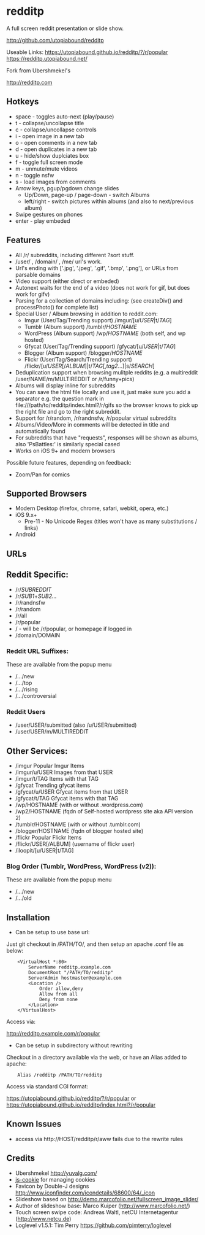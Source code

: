 redditp
=======

A full screen reddit presentation or slide show.

http://github.com/utopiabound/redditp

Useable Links:
https://utopiabound.github.io/redditp/?/r/popular
https://redditp.utopiabound.net/

Fork from Ubershmekel's

http://redditp.com

Hotkeys
-------

* space - toggles auto-next (play/pause)
* t - collapse/uncollapse title
* c - collapse/uncollapse controls
* i - open image in a new tab
* o - open comments in a new tab
* d - open duplicates in a new tab
* u - hide/show duplciates box
* f - toggle full screen mode
* m - unmute/mute videos
* n - toggle nsfw
* s - load images from comments
* Arrow keys, pgup/pgdown change slides
    * Up/Down, page-up / page-down - switch Albums
    * left/right - switch pictures within albums (and also to next/previous album)
* Swipe gestures on phones
* enter - play embeded

Features
--------

* All /r/ subreddits, including different ?sort stuff.
* /user/ , /domain/ , /me/ url's work.
* Url's ending with ['.jpg', '.jpeg', '.gif', '.bmp', '.png'], or URLs from parsable domains
* Video support (either direct or embeded)
* Autonext waits for the end of a video (does not work for gif, but does work for gifv)
* Parsing for a collection of domains including: (see createDiv() and processPhoto() for complete list)
* Special User / Album browsing in addition to reddit.com:
	* Imgur		(User/Tag/Trending support)  /imgur/[u/*USER*|t/*TAG*]
	* Tumblr	(Album support) /tumblr/*HOSTNAME*
	* WordPress	(Album support) /wp/*HOSTNAME* (both self, and wp hosted)
	* Gfycat	(User/Tag/Trending support) /gfycat/[u/*USER*|t/*TAG*]
	* Blogger	(Album support) /blogger/*HOSTNAME*
	* Flickr	(User/Tag/Search/Trending support) /flickr/[u/*USER*[/*ALBUM*]|t/*TAG*[,*tag2*...]|s/*SEARCH*]
* Deduplication support when browsing mulitple reddits (e.g. a multireddit /user/NAME/m/MULTIREDDIT or /r/funny+pics)
* Albums will display inline for subreddits
* You can save the html file locally and use it, just make sure you add a separator e.g. the question mark in file:///path/to/redditp/index.html?/r/gifs so the browser knows to pick up the right file and go to the right subreddit.
* Support for /r/random, /r/randnsfw, /r/popular virtual subreddits
* Albums/Video/More in comments will be detected in title and automatically found
* For subreddits that have "requests", responses will be shown as albums, also 'PsBattles:' is similarly special cased
* Works on iOS 9+ and modern browsers

Possible future features, depending on feedback:
* Zoom/Pan for comics

Supported Browsers
------------------
* Modern Desktop (firefox, chrome, safari, webkit, opera, etc.)
* iOS 9.x+
   * Pre-11 - No Unicode Regex (titles won't have as many substitutions / links)
* Android

URLs
----

## Reddit Specific:
* /r/*SUBREDDIT*
* /r/*SUB1*+*SUB2...*
* /r/randnsfw
* /r/random
* /r/all
* /r/popular
* /  - will be /r/popular, or homepage if logged in
* /domain/DOMAIN

### Reddit URL Suffixes:
These are available from the popup menu
* /.../new
* /.../top
* /.../rising
* /.../controversial

### Reddit Users
* /user/USER/submitted (also /u/USER/submitted)
* /user/USER/m/MULTIREDDIT

## Other Services:
* /imgur			Popular Imgur Items
* /imgur/u/USER		Images from that USER
* /imgur/t/TAG		Items with that TAG
* /gfycat			Trending gfycat items
* /gfycat/u/USER	Gfycat items from that USER
* /gfycat/t/TAG		Gfycat items with that TAG
* /wp/HOSTNAME		(with or without .wordpress.com)
* /wp2/HOSTNAME		(fqdn of Self-hosted wordpress site aka API version 2)
* /tumblr/HOSTNAME	(with or without .tumblr.com)
* /blogger/HOSTNAME	(fqdn of blogger hosted site)
* /flickr			Popular Flickr Items
* /flickr/USER[/ALBUM] (username of flickr user)
* /iloopit/[u/USER|t/TAG]

### Blog Order (Tumblr, WordPress, WordPress (v2)):
These are available from the popup menu
* /.../new
* /.../old


Installation
------------
* Can be setup to use base url:

Just git checkout in /PATH/TO/, and then setup an apache .conf file as below:

        <VirtualHost *:80>
        	ServerName redditp.example.com
        	DocumentRoot "/PATH/TO/redditp"
        	ServerAdmin hostmaster@example.com
        	<Location />
        		Order allow,deny
        		Allow from all
        		Deny from none
        	</Location>
        </VirtualHost>

Access via:

http://redditp.example.com/r/popular


* Can be setup in subdirectory without rewriting

Checkout in a directory available via the web, or have an Alias added to apache:

        Alias /redditp /PATH/TO/redditp

Access via standard CGI format:

https://utopiabound.github.io/redditp/?/r/popular or
https://utopiabound.github.io/redditp/index.html?/r/popular

Known Issues
------------

* access via http://HOST/redditp/r/aww fails due to the rewrite rules

Credits
----------

* Ubershmekel http://yuvalg.com/
* [js-cookie](https://github.com/js-cookie/js-cookie) for managing cookies
* Favicon by Double-J designs http://www.iconfinder.com/icondetails/68600/64/_icon
* Slideshow based on http://demo.marcofolio.net/fullscreen_image_slider/
* Author of slideshow base: Marco Kuiper (http://www.marcofolio.net/)
* Touch screen swipe code: Andreas Waltl, netCU Internetagentur (http://www.netcu.de)
* Loglevel v1.5.1: Tim Perry https://github.com/pimterry/loglevel
